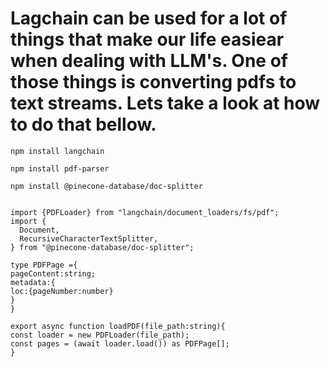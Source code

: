 # Lagchain can be used for a lot of things that make our life easiear when dealing with LLM's. One of those things is converting pdfs to text streams. Lets take a look at how to do that bellow.
```
npm install langchain

npm install pdf-parser

npm install @pinecone-database/doc-splitter

```


```

import {PDFLoader} from "langchain/document_loaders/fs/pdf";
import {
  Document,
  RecursiveCharacterTextSplitter,
} from "@pinecone-database/doc-splitter";

type PDFPage ={
pageContent:string;
metadata:{
loc:{pageNumber:number}
}
}

export async function loadPDF(file_path:string){
const loader = new PDFLoader(file_path);
const pages = (await loader.load()) as PDFPage[];
}




```


